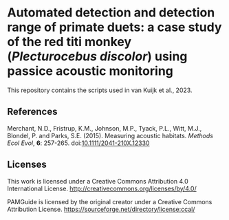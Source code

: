 # Automated detection and detection range of primate duets: a case study of the red titi monkey (*Plecturocebus discolor*) using passice acoustic monitoring


This repository contains the scripts used in van Kuijk et al., 2023. 

## References
Merchant, N.D., Fristrup, K.M., Johnson, M.P., Tyack, P.L., Witt, M.J., Blondel, P. and Parks, S.E. (2015). Measuring acoustic habitats. *Methods Ecol Evol*, **6**: 257-265. doi:[10.1111/2041-210X.12330](https://doi.org/10.1111/2041-210X.12330)

## Licenses
This work is licensed under a Creative Commons Attribution 4.0 International License. http://creativecommons.org/licenses/by/4.0/

PAMGuide is licensed by the original creator under a Creative Commons Attribution License. https://sourceforge.net/directory/license:ccal/

